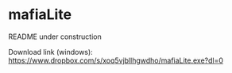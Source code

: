 # mafiaLite

README under construction

Download link (windows): https://www.dropbox.com/s/xoq5vjbllhgwdho/mafiaLite.exe?dl=0
